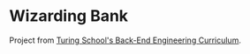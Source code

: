 # Wizarding Bank

Project from [Turing School's Back-End Engineering Curriculum](http://backend.turing.io/module1/projects/wizarding_bank).
